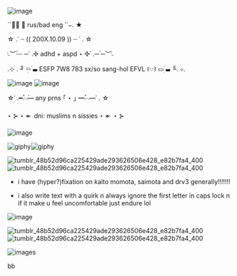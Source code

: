 
![image](https://github.com/user-attachments/assets/8f49530f-6c5a-4444-9e2d-e293e1149983)



``✶⃘  𝆭 rus/bad eng `῾⌣. ★


☆ .῾  ┈   (( 200X.10.09 ))   ┈  ῾ . ☆


𝆹𝅥︶─۫ ─῾ .✣ adhd + aspd ⋆  ✣῾ .─۫ ─︶𝆹𝅥


.⊹  . ╜ ▭ׅ࣪‌ ▬𝆬  ESFP 7W8 783 sx/so sang-hol EFVL ꒰𔘓‌꒱ ▭ׅ࣪‌ ▬𝆬 ╙.  ⊹.


![image](https://github.com/user-attachments/assets/a64e49c5-f166-4493-bddc-67b8c1cae79d) ![image](https://github.com/user-attachments/assets/0c63e03e-cbbc-4676-a05c-6df12d77cfae)



☆῾ .━۫⌒۫━۫  any prns  ｢ ⋆ ｣ ━۫⌒۫━῾ . ☆


⋆ ⊱ ⋆ 𒄬  dni: muslims n sissies ⋆ 𒄬 ⋆ ⊱




![image](https://github.com/user-attachments/assets/feaede8b-c464-4fc7-9eaf-30c2f3b332a3) 





 ![giphy](https://github.com/user-attachments/assets/d9c25f0a-b035-4ed5-ad3e-4c63ec3e8d01)![giphy](https://github.com/user-attachments/assets/ed1767dc-8071-4cd2-8fd9-7ccd7065998d)






![tumblr_48b52d96ca225429ade293626506e428_e82b7fa4_400](https://github.com/user-attachments/assets/5f85c359-4557-4aa9-807f-cb995b6a0370)![tumblr_48b52d96ca225429ade293626506e428_e82b7fa4_400](https://github.com/user-attachments/assets/5f85c359-4557-4aa9-807f-cb995b6a0370)



- i have (hyper?)fixation on kaito momota, saimota and drv3 generally!!!!!!!


- i also write text with a quirk n always ignore the first letter in caps lock n if it make u feel uncomfortable just endure lol

![image](https://github.com/user-attachments/assets/74425b58-54bb-436c-8f03-0e8b548910ac)


![tumblr_48b52d96ca225429ade293626506e428_e82b7fa4_400](https://github.com/user-attachments/assets/5f85c359-4557-4aa9-807f-cb995b6a0370)![tumblr_48b52d96ca225429ade293626506e428_e82b7fa4_400](https://github.com/user-attachments/assets/5f85c359-4557-4aa9-807f-cb995b6a0370)





![images](https://github.com/user-attachments/assets/0d6e7c18-2860-48a9-a3f0-0f8fc682b1cb)




bb 
